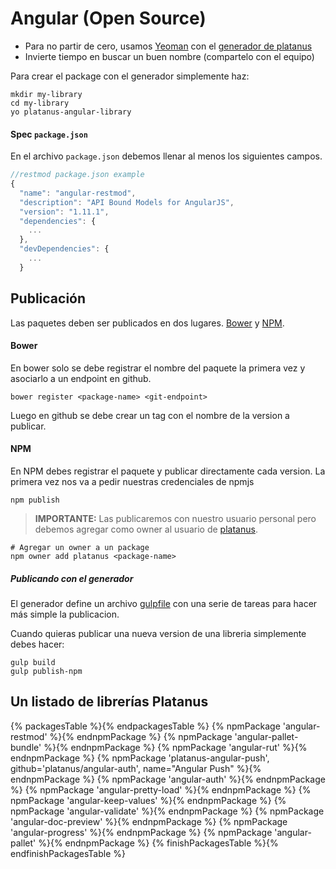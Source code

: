 # Angular (Open Source)

- Para no partir de cero, usamos [Yeoman](http://yeoman.io/) con el [generador de platanus](https://github.com/platanus/generator-angular-library)
- Invierte tiempo en buscar un buen nombre (compartelo con el equipo)

Para crear el package con el generador simplemente haz:

    mkdir my-library
    cd my-library
    yo platanus-angular-library

#### Spec `package.json`

En el archivo `package.json` debemos llenar al menos los siguientes campos.

```js
//restmod package.json example
{
  "name": "angular-restmod",
  "description": "API Bound Models for AngularJS",
  "version": "1.11.1",
  "dependencies": {
    ...
  },
  "devDependencies": {
    ...
  }
```

## Publicación

Las paquetes deben ser publicados en dos lugares. [Bower](https://bower.io) y [NPM](http://npmjs.com).

#### Bower

En bower solo se debe registrar el nombre del paquete la primera vez y asociarlo a un endpoint en github.

    bower register <package-name> <git-endpoint>

Luego en github se debe crear un tag con el nombre de la version a publicar.

#### NPM

En NPM debes registrar el paquete y publicar directamente cada version. La primera vez nos va a pedir nuestras credenciales de npmjs

    npm publish

> **IMPORTANTE:** Las publicaremos con nuestro usuario personal pero debemos agregar como owner al usuario de [platanus](https://npmjs.com/~platanus).

    # Agregar un owner a un package
    npm owner add platanus <package-name>

##### Publicando con el generador

El generador define un archivo [gulpfile](https://github.com/platanus/generator-angular-library/blob/master/generators/app/templates/base/gulpfile.js) con una serie de tareas para hacer más simple la publicacion.

Cuando quieras publicar una nueva version de una libreria simplemente debes hacer:

    gulp build
    gulp publish-npm

## Un listado de librerías Platanus

{% packagesTable %}{% endpackagesTable %}
  {% npmPackage 'angular-restmod' %}{% endnpmPackage %}
  {% npmPackage 'angular-pallet-bundle' %}{% endnpmPackage %}
  {% npmPackage 'angular-rut' %}{% endnpmPackage %}
  {% npmPackage 'platanus-angular-push', github='platanus/angular-auth', name="Angular Push" %}{% endnpmPackage %}
  {% npmPackage 'angular-auth' %}{% endnpmPackage %}
  {% npmPackage 'angular-pretty-load' %}{% endnpmPackage %}
  {% npmPackage 'angular-keep-values' %}{% endnpmPackage %}
  {% npmPackage 'angular-validate' %}{% endnpmPackage %}
  {% npmPackage 'angular-doc-preview' %}{% endnpmPackage %}
  {% npmPackage 'angular-progress' %}{% endnpmPackage %}
  {% npmPackage 'angular-pallet' %}{% endnpmPackage %}
{% finishPackagesTable %}{% endfinishPackagesTable %}

